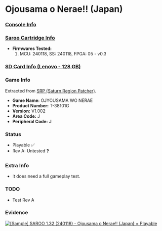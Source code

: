 # Ojousama o Nerae!! (Japan)

### [Console Info](../../../../../Info/Consoles/VA13/README.md)

### [Saroo Cartridge Info](../../../../../Info/Cartridges/RetroGameParadiseStore/1.32F/README.md)

- <b>Firmwares Tested:</b>
  1. MCU: 240118, SS: 240118, FPGA: 05 - v0.3

### [SD Card Info (Lenovo - 128 GB)](../../../../../Info/SdCards/Lenovo/128GB/fat32/README.md)

### Game Info

Extracted from [SRP (Saturn Region Patcher)](https://segaxtreme.net/resources/saturn-region-patcher.81/download).

- <b>Game Name:</b> OJYOUSAMA WO NERAE
- <b>Product Number:</b> T-38101G
- <b>Version:</b> V1.002
- <b>Area Code:</b> J
- <b>Peripheral Code:</b> J

### Status

- Playable :white_check_mark:
- Rev A: Untested :question:

### Extra Info

- It does need a full gameplay test.

### TODO

- Test Rev A

### Evidence

[![[Sample] SAROO 1.32 (240118) - Ojousama o Nerae!! (Japan) = Playable](https://img.youtube.com/vi/fyWFEYV-UMQ/0.jpg)](https://www.youtube.com/watch?v=fyWFEYV-UMQ)
